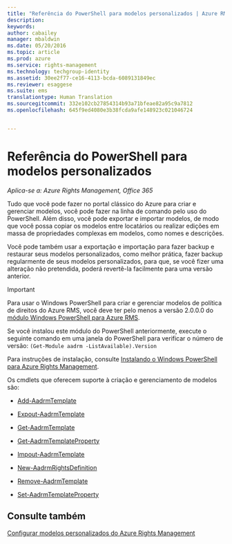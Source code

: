 ```yaml
---
title: "Referência do PowerShell para modelos personalizados | Azure RMS"
description: 
keywords: 
author: cabailey
manager: mbaldwin
ms.date: 05/20/2016
ms.topic: article
ms.prod: azure
ms.service: rights-management
ms.technology: techgroup-identity
ms.assetid: 30ee2f77-ce16-4113-bcda-6089131849ec
ms.reviewer: esaggese
ms.suite: ems
translationtype: Human Translation
ms.sourcegitcommit: 332e102cb27854314b93a71bfeae82a95c9a7812
ms.openlocfilehash: 645f9ed4080e3b38fcda9afe148923c021046724


---
```




# Referência do PowerShell para modelos personalizados

*Aplica-se a: Azure Rights Management, Office 365*

Tudo que você pode fazer no portal clássico do Azure para criar e gerenciar modelos, você pode fazer na linha de comando pelo uso do PowerShell. Além disso, você pode exportar e importar modelos, de modo que você possa copiar os modelos entre locatários ou realizar edições em massa de propriedades complexas em modelos, como nomes e descrições.

Você pode também usar a exportação e importação para fazer backup e restaurar seus modelos personalizados, como melhor prática, fazer backup regularmente de seus modelos personalizados, para que, se você fizer uma alteração não pretendida, poderá revertê-la facilmente para uma versão anterior.

> [!IMPORTANT]
> Para usar o Windows PowerShell para criar e gerenciar modelos de política de direitos do Azure RMS, você deve ter pelo menos a versão 2.0.0.0 do [módulo Windows PowerShell para Azure RMS](http://go.microsoft.com/fwlink/?LinkId=257721).
> 
> Se você instalou este módulo do PowerShell anteriormente, execute o seguinte comando em uma janela do PowerShell para verificar o número de versão: `(Get-Module aadrm -ListAvailable).Version`

Para instruções de instalação, consulte [Instalando o Windows PowerShell para Azure Rights Management](install-powershell.md).

Os cmdlets que oferecem suporte à criação e gerenciamento de modelos são:

-   [Add-AadrmTemplate](https://msdn.microsoft.com/library/azure/dn727075.aspx)

-   [Expout-AadrmTemplate](https://msdn.microsoft.com/library/azure/dn727078.aspx)

-   [Get-AadrmTemplate](https://msdn.microsoft.com/library/azure/dn727079.aspx)

-   [Get-AadrmTemplateProperty](https://msdn.microsoft.com/library/azure/dn727081.aspx)

-   [Impout-AadrmTemplate](https://msdn.microsoft.com/library/azure/dn727077.aspx)

-   [New-AadrmRightsDefinition](https://msdn.microsoft.com/library/azure/dn727080.aspx)

-   [Remove-AadrmTemplate](https://msdn.microsoft.com/library/azure/dn727082.aspx)

-   [Set-AadrmTemplateProperty](https://msdn.microsoft.com/library/azure/dn727076.aspx)



## Consulte também
[Configurar modelos personalizados do Azure Rights Management](configure-custom-templates.md)


<!--HONumber=Jul16_HO3-->


